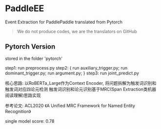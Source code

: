 # PaddleEE
Event Extraction for PaddlePaddle translated from Pytorch
> We do not produce codes, we are the translators on GitHub

## Pytorch Version
stored in the folder 'pytorch'



step1: run preprocess.py
step2: {
    run auxiliary_trigger.py;
    run dominant_trigger.py;
    run argument.py;
}
step3: run joint_predict.py

核心思路: 以RoBERTa_Large作为Context Encoder, 将问题拆解为触发词识别和触发词对应四论元检测
触发词识别和论元识别基于MRC(Span Extraction类机器阅读理解)思路实现

参考论文: ACL2020 《A Unified MRC Framework for Named Entity Recognition》

single model score: 0.78